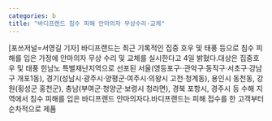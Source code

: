```yaml
---
categories: b
title: "바디프랜드 침수 피해 안마의자 무상수리·교체"
---
```

[포쓰저널=서영길 기자] 바디프랜드는 최근 기록적인 집중 호우 및 태풍 등으로 침수 피해를 입은 가정에 안마의자 무상 수리 및 교체를 실시한다고 4일 밝혔다.대상은 집중호우 및 태풍 힌남노 특별재난지역으로 선포된 서울(영등포구··관악구·동작구·서초구·강남구 개포1동), 경기(성남시·광주시·양평군·여주시·의왕시 고천·청계동), 용인시 동천동, 강원(횡성군 홍천군), 충남(부여군·청양군·보령시 청라면), 경북 포항시, 경주시 등 수해 지역에서 침수 피해를 입은 바디프랜드 안마의자다.바디프랜드는 피해 접수를 한 고객부터 순차적으로 제품
